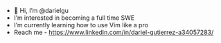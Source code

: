 - 👋 Hi, I’m @darielgu
- I’m interested in becoming a full time SWE
- I’m currently learning how to use Vim like a pro 
- Reach me - https://www.linkedin.com/in/dariel-gutierrez-a34057283/


<!---
darielgu/darielgu is a ✨ special ✨ repository because its `README.md` (this file) appears on your GitHub profile.
You can click the Preview link to take a look at your changes.
--->
